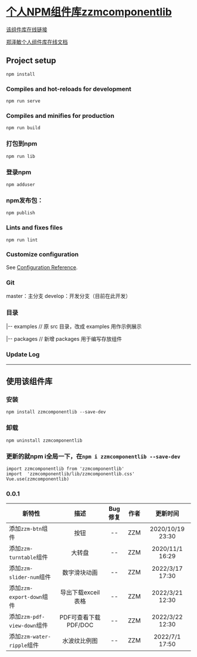 
# [个人NPM组件库zzmcomponentlib](https://www.npmjs.com/package/zzmcomponentlib)

[该组件库在线链接](http://zhengzemin.cn:8087/)

[郑泽敏个人组件库在线文档](http://zhengzemin.cn:8088/componentDos/visualization/button.html)


## Project setup
```
npm install
```

### Compiles and hot-reloads for development
```
npm run serve
```

### Compiles and minifies for production
```
npm run build
```

### 打包到npm
```
npm run lib
```

### 登录npm
```
npm adduser
```

### npm发布包：
```
npm publish
```

### Lints and fixes files
```
npm run lint
```

### Customize configuration
See [Configuration Reference](https://cli.vuejs.org/config/).

### Git
master：主分支
develop：开发分支（目前在此开发）

### 目录
|-- examples      // 原 src 目录，改成 examples 用作示例展示

|-- packages      // 新增 packages 用于编写存放组件


### Update Log
---

## 使用该组件库

### 安装
`npm install zzmcomponentlib --save-dev`

### 卸载
`npm uninstall zzmcomponentlib`

### 更新的就npm i全局一下，在`npm i zzmcomponentlib --save-dev`

```
import zzmcomponentlib from 'zzmcomponentlib'
import  'zzmcomponentlib/lib/zzmcomponentlib.css'
Vue.use(zzmcomponentlib)
```


### 0.0.1
| 新特性       | 描述      | Bug修复           | 作者           | 更新时间           | 
| ----------------- |:-------------:|:-------------:|:-------------:|:-------------:|
| 添加`zzm-btn`组件          | 按钮 | -- | ZZM | 2020/10/19 23:30 | 
| 添加`zzm-turntable`组件      | 大转盘    | -- | ZZM | 2020/11/1 16:29 | 
| 添加`zzm-slider-num`组件     | 数字滑块动画     | -- | ZZM | 2022/3/17 17:30 | 
| 添加`zzm-export-down`组件    | 导出下载exceil表格      | -- | ZZM | 2022/3/21 12:30 | 
| 添加`zzm-pdf-view-down`组件    | PDF可查看下载PDF/DOC      | -- | ZZM | 2022/3/22 12:30 | 
| 添加`zzm-water-ripple`组件    | 水波纹比例图      | -- | ZZM | 2022/7/1 17:50 | 